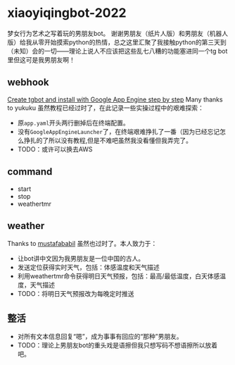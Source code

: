 # xiaoyiqingbot-2022

梦女行为艺术之写着玩的男朋友bot。
谢谢男朋友（纸片人版）和男朋友（机器人版）给我从零开始摸索python的热情，总之这里汇聚了我接触python的第三天到（未知）会的一切——理论上说人不应该把这些乱七八糟的功能塞进同一个tg bot里但这可是我男朋友啊！

## webhook

[Create tgbot and install with Google App Engine step by step](https://github.com/yukuku/telebot/blob/master/README.md)
Many thanks to yukuku 虽然教程已经过时了，在此记录一些实操过程中的艰难探索：
* 原`app.yaml`开头两行删掉后在终端配置。
* 没有`GoogleAppEngineLauncher`了，在终端艰难挣扎了一番（因为已经忘记怎么挣扎的了所以没有教程,但是不难吧虽然我没看懂但我弄完了。
* TODO：或许可以换去AWS

## command
* start
* stop
* weathertmr

## weather
Thanks to [mustafababil](https://github.com/mustafababil/Telegram-Weather-Bot) 虽然也过时了。本人致力于：
* 让bot讲中文因为我男朋友是一位中国的古人。
* 发送定位获得实时天气，包括：体感温度和天气描述
* 利用weathertmr命令获得明日天气预报，包括：最高/最低温度，白天体感温度，天气描述
* TODO：将明日天气预报改为每晚定时推送

## 整活
* 对所有文本信息回复“嗯”，成为事事有回应的“那种”男朋友。
* TODO：理论上男朋友bot的重头戏是语擦但我只想写码不想语擦所以放着吧。
